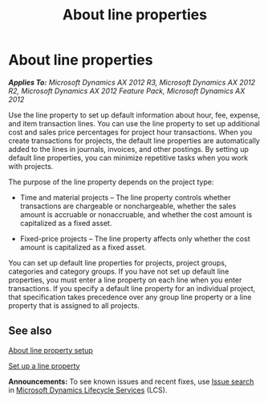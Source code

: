 ﻿---
title: About line properties
TOCTitle: About line properties
ms:assetid: c66e71ff-46f2-4273-ace9-60fe95d96e4b
ms:mtpsurl: https://technet.microsoft.com/en-us/library/Hh696880(v=AX.60)
ms:contentKeyID: 42517338
ms.date: 10/06/2014
mtps_version: v=AX.60
---

# About line properties 


_**Applies To:** Microsoft Dynamics AX 2012 R3, Microsoft Dynamics AX 2012 R2, Microsoft Dynamics AX 2012 Feature Pack, Microsoft Dynamics AX 2012_

Use the line property to set up default information about hour, fee, expense, and item transaction lines. You can use the line property to set up additional cost and sales price percentages for project hour transactions. When you create transactions for projects, the default line properties are automatically added to the lines in journals, invoices, and other postings. By setting up default line properties, you can minimize repetitive tasks when you work with projects.

The purpose of the line property depends on the project type:

  - Time and material projects – The line property controls whether transactions are chargeable or nonchargeable, whether the sales amount is accruable or nonaccruable, and whether the cost amount is capitalized as a fixed asset.

  - Fixed-price projects – The line property affects only whether the cost amount is capitalized as a fixed asset.

You can set up default line properties for projects, project groups, categories and category groups. If you have not set up default line properties, you must enter a line property on each line when you enter transactions. If you specify a default line property for an individual project, that specification takes precedence over any group line property or a line property that is assigned to all projects.

## See also

[About line property setup](about-line-property-setup.md)

[Set up a line property](set-up-a-line-property.md)

  
**Announcements:** To see known issues and recent fixes, use [Issue search](http://go.microsoft.com/fwlink/?linkid=389258) in [Microsoft Dynamics Lifecycle Services](http://go.microsoft.com/fwlink/?linkid=306505) (LCS).

